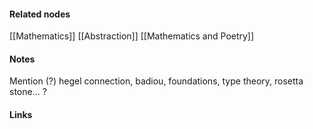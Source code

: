 ---
---





#### Related nodes

[[Mathematics]]
[[Abstraction]]
[[Mathematics and Poetry]]

#### Notes

Mention (?) hegel connection, badiou, foundations, type theory, rosetta stone... ?  


#### Links
